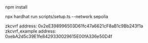 npm install

npx hardhat run scripts/setup.ts --network sepolia

zkcvrf address:  0x2eE398996503D61fc47a6621cF8aB1c9Bb243f1a
zkcvrf_example address: 0xebA2d5c39E1fe8429330029615E00fA336e50D4f

